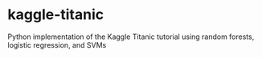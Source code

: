 # kaggle-titanic
Python implementation of the Kaggle Titanic tutorial using random forests, logistic regression, and SVMs
